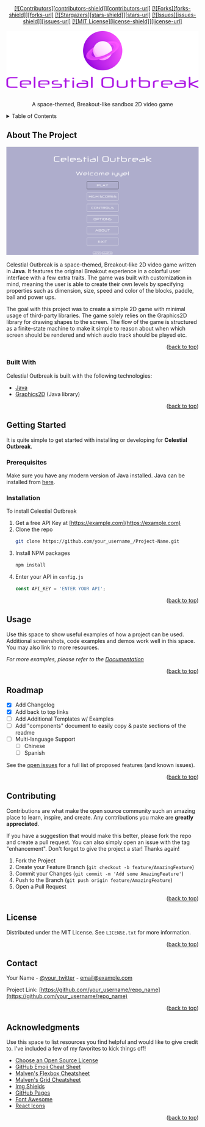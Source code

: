 <div id="top"></div>

<!-- PROJECT SHIELDS -->
<!--
*** I'm using markdown "reference style" links for readability.
*** Reference links are enclosed in brackets [ ] instead of parentheses ( ).
*** See the bottom of this document for the declaration of the reference variables
*** for contributors-url, forks-url, etc. This is an optional, concise syntax you may use.
*** https://www.markdownguide.org/basic-syntax/#reference-style-links
-->

<div align="center">
  <a href="">[![Contributors][contributors-shield]][contributors-url]</a>
  <a href="">[![Forks][forks-shield]][forks-url]</a>
  <a href="">[![Stargazers][stars-shield]][stars-url]</a>
  <a href="">[![Issues][issues-shield]][issues-url]</a>
  <a href="">[![MIT License][license-shield]][license-url]</a>
</div>

<!-- PROJECT LOGO -->
<br />
<div align="center">
  <a href="https://github.com/iyyel/celestial-outbreak">
    <img src="images/celestialoutbreak-logo.png" alt="Logo">
  </a>

  <!-- <h3 align="center">Title</h3> -->

  <p align="center">
    <br />
    A space-themed, Breakout-like sandbox 2D video game
    <br />
    <!--
    <a href="https://github.com/othneildrew/Best-README-Template"><strong>Explore the docs »</strong></a>
    <br />
    <br />
    <a href="https://github.com/othneildrew/Best-README-Template">View Demo</a>
    ·
    <a href="https://github.com/othneildrew/Best-README-Template/issues">Report Bug</a>
    ·
    <a href="https://github.com/othneildrew/Best-README-Template/issues">Request Feature</a>
    -->
  </p>
</div>



<!-- TABLE OF CONTENTS -->
<details>
  <summary>Table of Contents</summary>
  <ol>
    <li>
      <a href="#about-the-project">About Celestial Outbreak</a>
      <ul>
        <li><a href="#built-with">Built With</a></li>
      </ul>
    </li>
    <li>
      <a href="#getting-started">Getting Started</a>
      <ul>
        <li><a href="#prerequisites">Prerequisites</a></li>
        <li><a href="#installation">Installation</a></li>
      </ul>
    </li>
    <li><a href="#usage">Usage</a></li>
    <li><a href="#roadmap">Roadmap</a></li>
    <li><a href="#contributing">Contributing</a></li>
    <li><a href="#license">License</a></li>
    <li><a href="#contact">Contact</a></li>
    <li><a href="#acknowledgments">Acknowledgments</a></li>
  </ol>
</details>



<!-- ABOUT THE PROJECT -->
## About The Project

[![Celestial Outbreak][product-screenshot]](https://github.com/iyyel/celestial-outbreak)

Celestial Outbreak is a space-themed, Breakout-like 2D video game written in **Java**. 
It features the original Breakout experience in a colorful user interface with a 
few extra traits. The game was built with customization in mind, meaning the user
is able to create their own levels by specifying properties such as dimension, 
size, speed and color of the blocks, paddle, ball and power ups.

The goal with this project was to create a simple 2D game with minimal usage of 
third-party libraries. The game solely relies on the Graphics2D library for drawing 
shapes to the screen. The flow of the game is structured as a finite-state machine
to make it simple to reason about when which screen should be rendered and which
audio track should be played etc.

<p align="right">(<a href="#top">back to top</a>)</p>



### Built With

Celestial Outbreak is built with the following technologies:

* [Java](https://java.com/en/)
* [Graphics2D](https://docs.oracle.com/javase/7/docs/api/java/awt/Graphics2D.html/) (Java library)

<p align="right">(<a href="#top">back to top</a>)</p>



<!-- GETTING STARTED -->
## Getting Started

It is quite simple to get started with installing or developing for **Celestial Outbreak**.


### Prerequisites

Make sure you have any modern version of Java installed. Java can be installed from [here](https://java.com/en/).


### Installation

To install Celestial Outbreak

1. Get a free API Key at [https://example.com](https://example.com)
2. Clone the repo
   ```sh
   git clone https://github.com/your_username_/Project-Name.git
   ```
3. Install NPM packages
   ```sh
   npm install
   ```
4. Enter your API in `config.js`
   ```js
   const API_KEY = 'ENTER YOUR API';
   ```

<p align="right">(<a href="#top">back to top</a>)</p>



<!-- USAGE EXAMPLES -->
## Usage

Use this space to show useful examples of how a project can be used. Additional screenshots, code examples and demos work well in this space. You may also link to more resources.

_For more examples, please refer to the [Documentation](https://example.com)_

<p align="right">(<a href="#top">back to top</a>)</p>



<!-- ROADMAP -->
## Roadmap

- [x] Add Changelog
- [x] Add back to top links
- [ ] Add Additional Templates w/ Examples
- [ ] Add "components" document to easily copy & paste sections of the readme
- [ ] Multi-language Support
    - [ ] Chinese
    - [ ] Spanish

See the [open issues](https://github.com/othneildrew/Best-README-Template/issues) for a full list of proposed features (and known issues).

<p align="right">(<a href="#top">back to top</a>)</p>



<!-- CONTRIBUTING -->
## Contributing

Contributions are what make the open source community such an amazing place to learn, inspire, and create. Any contributions you make are **greatly appreciated**.

If you have a suggestion that would make this better, please fork the repo and create a pull request. You can also simply open an issue with the tag "enhancement".
Don't forget to give the project a star! Thanks again!

1. Fork the Project
2. Create your Feature Branch (`git checkout -b feature/AmazingFeature`)
3. Commit your Changes (`git commit -m 'Add some AmazingFeature'`)
4. Push to the Branch (`git push origin feature/AmazingFeature`)
5. Open a Pull Request

<p align="right">(<a href="#top">back to top</a>)</p>



<!-- LICENSE -->
## License

Distributed under the MIT License. See `LICENSE.txt` for more information.

<p align="right">(<a href="#top">back to top</a>)</p>



<!-- CONTACT -->
## Contact

Your Name - [@your_twitter](https://twitter.com/your_username) - email@example.com

Project Link: [https://github.com/your_username/repo_name](https://github.com/your_username/repo_name)

<p align="right">(<a href="#top">back to top</a>)</p>



<!-- ACKNOWLEDGMENTS -->
## Acknowledgments

Use this space to list resources you find helpful and would like to give credit to. I've included a few of my favorites to kick things off!

* [Choose an Open Source License](https://choosealicense.com)
* [GitHub Emoji Cheat Sheet](https://www.webpagefx.com/tools/emoji-cheat-sheet)
* [Malven's Flexbox Cheatsheet](https://flexbox.malven.co/)
* [Malven's Grid Cheatsheet](https://grid.malven.co/)
* [Img Shields](https://shields.io)
* [GitHub Pages](https://pages.github.com)
* [Font Awesome](https://fontawesome.com)
* [React Icons](https://react-icons.github.io/react-icons/search)

<p align="right">(<a href="#top">back to top</a>)</p>



<!-- MARKDOWN LINKS & IMAGES -->
<!-- https://www.markdownguide.org/basic-syntax/#reference-style-links -->
[contributors-shield]: https://img.shields.io/github/contributors/iyyel/celestial-outbreak.svg?style=for-the-badge
[contributors-url]: https://github.com/iyyel/celestial-outbreak/graphs/contributors
[forks-shield]: https://img.shields.io/github/forks/iyyel/celestial-outbreak.svg?style=for-the-badge
[forks-url]: https://github.com/iyyel/celestial-outbreak/network/members
[stars-shield]: https://img.shields.io/github/stars/iyyel/celestial-outbreak.svg?style=for-the-badge
[stars-url]: https://github.com/iyyel/celestial-outbreak/stargazers
[issues-shield]: https://img.shields.io/github/issues/iyyel/celestial-outbreak.svg?style=for-the-badge
[issues-url]: https://github.com/iyyel/celestial-outbreak/issues
[license-shield]: https://img.shields.io/github/license/iyyel/celestial-outbreak.svg?style=for-the-badge
[license-url]: https://github.com/iyyel/celestial-outbreak/LICENSE.md
<!-- [linkedin-shield]: https://img.shields.io/badge/-LinkedIn-black.svg?style=for-the-badge&logo=linkedin&colorB=555
[linkedin-url]: https://linkedin.com/in/ -->
[product-screenshot]: images/main_menu.png
